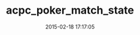 ---
layout: post
title:  "acpc_poker_match_state"
repo:   "dmorrill10/acpc_poker_match_state"
date:   2015-02-18 17:17:05
gemurl: https://github.com/dmorrill10/acpc_poker_match_state
---